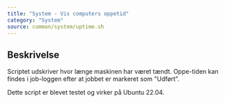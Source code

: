 ```yaml
---
title: "System - Vis computers oppetid"
category: "System"
source: common/system/uptime.sh
---
```


## Beskrivelse
Scriptet udskriver hvor længe maskinen har været tændt. Oppe-tiden kan findes i job-loggen efter at jobbet er markeret som "Udført".

Dette script er blevet testet og virker på Ubuntu 22.04.